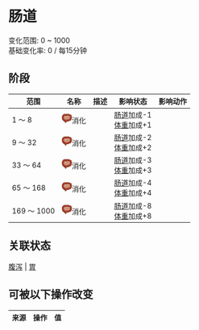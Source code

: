 # 肠道  
变化范围: 0 ~ 1000  
基础变化率: 0 / 每15分钟  
## 阶段  
范围  |  名称  |  描述  |  影响状态  |  影响动作  
----  |  ----  |  ----  |  ----  |  ----  
1 ～ 8  |  <img decoding="async" src="Sprite/Intestines.png" href="a.md" style="max-width:20px;max-height:20px;">消化  |    |  [肠道](Intestines.md)加成-1<br>[体重](Weight.md)加成+1  |    
9 ～ 32  |  <img decoding="async" src="Sprite/Intestines.png" href="a.md" style="max-width:20px;max-height:20px;">消化  |    |  [肠道](Intestines.md)加成-2<br>[体重](Weight.md)加成+2  |    
33 ～ 64  |  <img decoding="async" src="Sprite/Intestines.png" href="a.md" style="max-width:20px;max-height:20px;">消化  |    |  [肠道](Intestines.md)加成-3<br>[体重](Weight.md)加成+3  |    
65 ～ 168  |  <img decoding="async" src="Sprite/Intestines.png" href="a.md" style="max-width:20px;max-height:20px;">消化  |    |  [肠道](Intestines.md)加成-4<br>[体重](Weight.md)加成+4  |    
169 ～ 1000  |  <img decoding="async" src="Sprite/Intestines.png" href="a.md" style="max-width:20px;max-height:20px;">消化  |    |  [肠道](Intestines.md)加成-8<br>[体重](Weight.md)加成+8  |    
## 关联状态  
[腹泻](Diarrhoea.md)  |  [胃](Stomach.md)  
## 可被以下操作改变  
来源  |  操作  |  值  
----  |  ----  |  ----  
